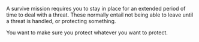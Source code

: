 A survive mission requires you to stay in place for an extended period of time to deal with a threat. These normally entail not being able to leave until a threat is handled, or protecting something.

You want to make sure you protect whatever you want to protect.